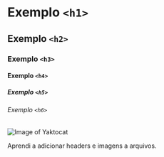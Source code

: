 # Exemplo `<h1>`
## Exemplo `<h2>`
### Exemplo `<h3>`
#### Exemplo `<h4>`
##### Exemplo `<h5>`
###### Exemplo `<h6>`

![Image of Yaktocat](https://octodex.github.com/images/yaktocat.png)

Aprendi a adicionar headers e imagens a arquivos.
